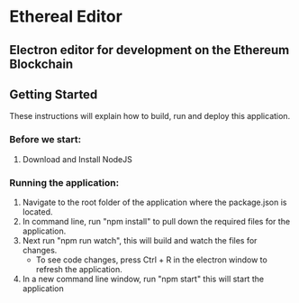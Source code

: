 Ethereal Editor
=
Electron editor for development on the Ethereum Blockchain
-

Getting Started
-
These instructions will explain how to build, run and deploy this application.
### Before we start:

1.  Download and Install NodeJS

### Running the application:
1.  Navigate to the root folder of the application where the package.json is located.
2.  In command line, run "npm install" to pull down the required files for the application.
3.  Next run "npm run watch", this will build and watch the files for changes.
    -  To see code changes, press Ctrl + R in the electron window to refresh the application.
4.  In a new command line window, run "npm start" this will start the application 
